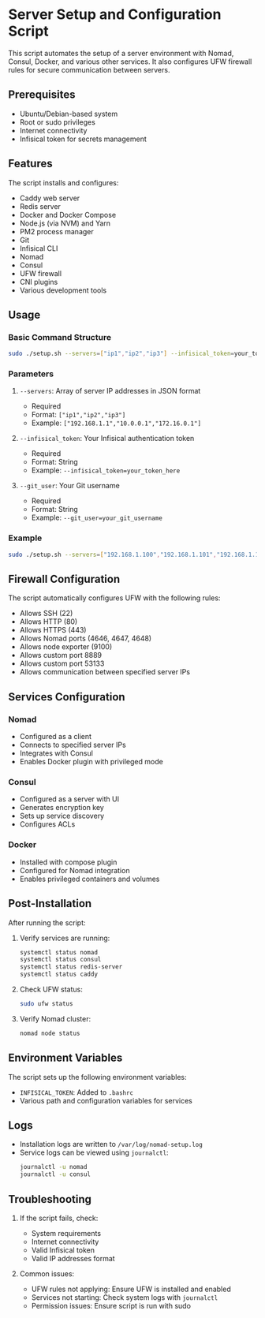 # Server Setup and Configuration Script

This script automates the setup of a server environment with Nomad, Consul, Docker, and various other services. It also configures UFW firewall rules for secure communication between servers.

## Prerequisites

- Ubuntu/Debian-based system
- Root or sudo privileges
- Internet connectivity
- Infisical token for secrets management

## Features

The script installs and configures:
- Caddy web server
- Redis server
- Docker and Docker Compose
- Node.js (via NVM) and Yarn
- PM2 process manager
- Git
- Infisical CLI
- Nomad
- Consul
- UFW firewall
- CNI plugins
- Various development tools

## Usage

### Basic Command Structure

```bash
sudo ./setup.sh --servers=["ip1","ip2","ip3"] --infisical_token=your_token_here --git_user=your_git_username --git_password=your_git_password
```

### Parameters

1. `--servers`: Array of server IP addresses in JSON format
   - Required
   - Format: `["ip1","ip2","ip3"]`
   - Example: `["192.168.1.1","10.0.0.1","172.16.0.1"]`

2. `--infisical_token`: Your Infisical authentication token
   - Required
   - Format: String
   - Example: `--infisical_token=your_token_here`

3. `--git_user`: Your Git username
   - Required
   - Format: String
   - Example: `--git_user=your_git_username`

### Example

```bash
sudo ./setup.sh --servers=["192.168.1.100","192.168.1.101","192.168.1.102"] --infisical_token=inf.12345.abcdef --git_user=your_git_username --git_password=your_git_password
```

## Firewall Configuration

The script automatically configures UFW with the following rules:
- Allows SSH (22)
- Allows HTTP (80)
- Allows HTTPS (443)
- Allows Nomad ports (4646, 4647, 4648)
- Allows node exporter (9100)
- Allows custom port 8889
- Allows custom port 53133
- Allows communication between specified server IPs

## Services Configuration

### Nomad
- Configured as a client
- Connects to specified server IPs
- Integrates with Consul
- Enables Docker plugin with privileged mode

### Consul
- Configured as a server with UI
- Generates encryption key
- Sets up service discovery
- Configures ACLs

### Docker
- Installed with compose plugin
- Configured for Nomad integration
- Enables privileged containers and volumes

## Post-Installation

After running the script:
1. Verify services are running:
   ```bash
   systemctl status nomad
   systemctl status consul
   systemctl status redis-server
   systemctl status caddy
   ```

2. Check UFW status:
   ```bash
   sudo ufw status
   ```

3. Verify Nomad cluster:
   ```bash
   nomad node status
   ```

## Environment Variables

The script sets up the following environment variables:
- `INFISICAL_TOKEN`: Added to `.bashrc`
- Various path and configuration variables for services

## Logs

- Installation logs are written to `/var/log/nomad-setup.log`
- Service logs can be viewed using `journalctl`:
  ```bash
  journalctl -u nomad
  journalctl -u consul
  ```

## Troubleshooting

1. If the script fails, check:
   - System requirements
   - Internet connectivity
   - Valid Infisical token
   - Valid IP addresses format

2. Common issues:
   - UFW rules not applying: Ensure UFW is installed and enabled
   - Services not starting: Check system logs with `journalctl`
   - Permission issues: Ensure script is run with sudo